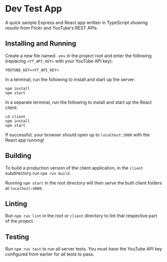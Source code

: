 # Dev Test App

A quick sample Express and React app written in TypeScript showing results from Flickr and YouTube's REST APIs.

## Installing and Running

Create a new file named `.env` in the project root and enter the following (replacing `<YT_API_KEY>` with your YouTube API key):
```
YOUTUBE_KEY=<YT_API_KEY>
```

In a terminal, run the following to install and start up the server:
```
npm install
npm start
```

In a separate terminal, run the following to install and start up the React client:
```
cd client
npm install
npm start
```

If successful, your browser should open up to `localhost:3000` with the React app running!

## Building

To build a production version of the client application, in the `client` subdirectory run `npm run build`.

Running `npm start` in the root directory will then serve the built client folders at `localhost:4000`.

## Linting

Run `npm run lint` in the root or `client` directory to lint that respective part of the project.

## Testing

Run `npm run test` to run all server tests. You must have the YouTube API key configured from earlier for all tests to pass.
